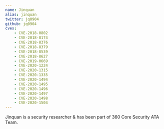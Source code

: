 ```yaml
---
name: Jinquan
alias: jinquan
twitter: jq0904
github: jq0904
cves:
    - CVE-2018-0802
    - CVE-2018-8174
    - CVE-2018-8376
    - CVE-2018-8379
    - CVE-2018-8539
    - CVE-2018-8627
    - CVE-2019-0669
    - CVE-2020-1224
    - CVE-2020-1315
    - CVE-2020-1335
    - CVE-2020-1494
    - CVE-2020-1495
    - CVE-2020-1496
    - CVE-2020-1497
    - CVE-2020-1498
    - CVE-2020-1504
---
```

Jinquan is a security researcher & has been part of 360 Core Security ATA Team.
